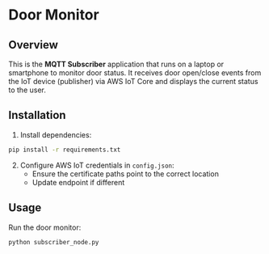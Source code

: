 # Door Monitor

## Overview
This is the **MQTT Subscriber** application that runs on a laptop or smartphone to monitor door status. It receives door open/close events from the IoT device (publisher) via AWS IoT Core and displays the current status to the user.

## Installation

1. Install dependencies:
```bash
pip install -r requirements.txt
```

2. Configure AWS IoT credentials in `config.json`:
   - Ensure the certificate paths point to the correct location
   - Update endpoint if different

## Usage

Run the door monitor:
```bash
python subscriber_node.py
```
